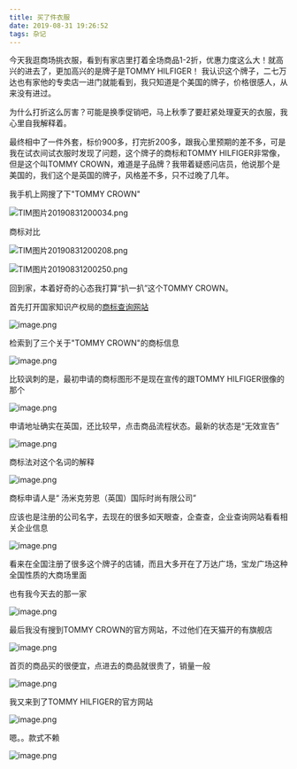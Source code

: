 ```yaml
---
title: 买了件衣服
date: 2019-08-31 19:26:52
tags: 杂记
---
```


今天我逛商场挑衣服，看到有家店里打着全场商品1-2折，优惠力度这么大！就高兴的进去了，更加高兴的是牌子是TOMMY HILFIGER！
我认识这个牌子，二七万达也有家他的专卖店一进门就能看到，我只知道是个美国的牌子，价格很感人，从来没有进过。

为什么打折这么厉害？可能是换季促销吧，马上秋季了要赶紧处理夏天的衣服，我心里自我解释着。

最终相中了一件外套，标价900多，打完折200多，跟我心里预期的差不多，可是我在试衣间试衣服时发现了问题，这个牌子的商标和TOMMY HILFIGER非常像，
但是这个叫TOMMY CROWN，难道是子品牌？我带着疑惑问店员，他说那个是美国的，我们这个是英国的牌子，风格差不多，只不过晚了几年。

我手机上网搜了下"TOMMY CROWN"


<!--more-->

![TIM图片20190831200034.png](http://image.mafeifan.com/images/2019/08/31/a2d2a664db56a61d3e8c38a2a5361bb1.png)


商标对比

![TIM图片20190831200208.png](http://image.mafeifan.com/images/2019/08/31/ac499c46f3f2cbc227478cf8a3ac30a7.png)


![TIM图片20190831200250.png](http://image.mafeifan.com/images/2019/08/31/37b66960f31b9e6b4df4f07d5f7e7b01.png)


回到家，本着好奇的心态我打算“扒一扒”这个TOMMY CROWN。

首先打开国家知识产权局的[商标查询网站](http://wsjs.saic.gov.cn)

![image.png](http://image.mafeifan.com/images/2019/08/31/4285e18ca12f30f3edc07e99a5da417c.png)

检索到了三个关于"TOMMY CROWN"的商标信息

![image.png](http://image.mafeifan.com/images/2019/08/31/1e1a460f905dc7cca994407a1947c805.png)

比较讽刺的是，最初申请的商标图形不是现在宣传的跟TOMMY HILFIGER很像的那个

![image.png](http://image.mafeifan.com/images/2019/08/31/7c8b93a78630f8cb39ea991980cd4792.png)

申请地址确实在英国，还比较早，点击商品流程状态。最新的状态是“无效宣告”

![image.png](http://image.mafeifan.com/images/2019/08/31/9aa42cfcc62d86ddef81721cff53c22a.png)

商标法对这个名词的解释

![image.png](http://image.mafeifan.com/images/2019/08/31/087b55ed630f6bea4be7262dad641bd3.png)

商标申请人是“	汤米克劳恩（英国）国际时尚有限公司”

应该也是注册的公司名字，去现在的很多如天眼查，企查查，企业查询网站看看相关企业信息

![image.png](http://image.mafeifan.com/images/2019/08/31/a0777662d8690712f77a4524131e9823.png)

看来在全国注册了很多这个牌子的店铺，而且大多开在了万达广场，宝龙广场这种全国性质的大商场里面

也有我今天去的那一家

![image.png](http://image.mafeifan.com/images/2019/08/31/e02cb339410f2058a81e44c4a26e04f7.png)

最后我没有搜到TOMMY CROWN的官方网站，不过他们在天猫开的有旗舰店

![image.png](http://image.mafeifan.com/images/2019/08/31/e9db27c48a1c6dfe16192265a9507c12.png)

首页的商品买的很便宜，点进去的商品就很贵了，销量一般

![image.png](http://image.mafeifan.com/images/2019/08/31/89fd857fef84bbd1d823ee35e1a67c1c.png)

我又来到了TOMMY HILFIGER的官方网站

![image.png](http://image.mafeifan.com/images/2019/08/31/d17e40a63aead3ebd79d38313b87294f.png)

嗯。。款式不赖

![image.png](http://image.mafeifan.com/images/2019/08/31/70dd2fb415668868aaf0705c76194a11.png)

